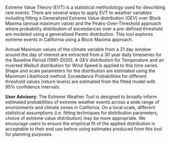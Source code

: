 <p>
  Extreme Value Theory (EVT) is a statistical methodology used for
  describing rare events. There are several ways to apply EVT to weather
  variables including fitting a Generalized Extreme Value distribution
  (GEV) over Block Maxima (annual maximum value) and the
  Peaks-Over-Threshold approach where probability distribution of
  exceedances over a pre-defined threshold are modeled using a
  generalized Pareto distribution. This tool explores extreme events in
  California using a Block Maxima approach.
</p>
<p>
  Annual Maximum values of the climate variable from a 21 day window
  around the day of interest are extracted from a 30 year daily
  timeseries for the Baseline Period (1991–2020). A GEV distribution for
  Temperature and an inverted Weibull distribution for Wind Speed is
  applied to this time series. Shape and scale parameters for the
  distribution are estimated using the Maximum Likelihood method.
  Exceedance Probabilities for different threshold values (return
  levels) are estimated from the fitted model with 95% confidence
  intervals.
</p>
<p>
  <strong>User Advisory</strong>: The Extreme Weather Tool is designed
  to broadly inform estimated probabilities of extreme weather events
  across a wide range of environments and climate zones in California.
  On a local scale, different statistical assumptions (i.e. fitting
  techniques for distribution parameters, choice of extreme value
  distribution) may be more appropriate. We encourage users to ensure
  the empirical fit of the applied distribution is acceptable to their
  end use before using estimates produced from this tool for planning
  purposes.
</p>